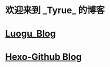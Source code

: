 # 欢迎来到 \_Tyrue\_ 的博客

# [Luogu_Blog](https://www.luogu.com.cn/blog/Tyrue/)

# [Hexo-Github Blog](https://tyruetrue.github.io/)